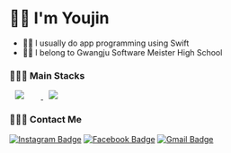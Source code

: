 
# 🤘🏻 I'm Youjin

- ☝🏻 I usually do app programming using Swift 
- ✌🏻 I belong to Gwangju Software Meister High School

### 👩🏻‍💻 Main Stacks
<a href="https://developer.apple.com/kr/swift/">
    <img 
        src="http://img.shields.io/badge/-Swift-FFDEDE?style=flat&logo=Swift&link=https://developer.apple.com/kr/swift/"
        style="height : auto; margin-left : 10px; margin-right : 30px;"/>
</a>
<a href="https://www.apple.com/kr/ios/ios-14/">
    <img 
        src="http://img.shields.io/badge/-Ios-BEBEBE?style=flat&logo=Apple&link=https://developer.apple.com/kr/swift/"
        style="height : auto; margin-left : 10px; margin-right : 30px;"/>
</a>

### 🙆🏻‍♀️ Contact Me
[![Instagram Badge](https://img.shields.io/badge/-Instagram-C3AFEC?style=flat-square&logo=instagram&logoColor=white&link=https://www.instagram.com/yooooouujin/)](https://www.instagram.com/yooooouujin/) [![Facebook Badge](https://img.shields.io/badge/-Facebook-7BA8FF?style=flat-square&logo=Facebook&logoColor=white&link=https://www.facebook.com/profile.php?id=100013386198499)](https://www.facebook.com/profile.php?id=100013386198499) [![Gmail Badge](https://img.shields.io/badge/-Gmail-FF986B?style=flat-square&logo=Gmail&logoColor=white&link=mailto:yujingim43@gmail.com)](mailto:yujingim43@gmail.com) 
